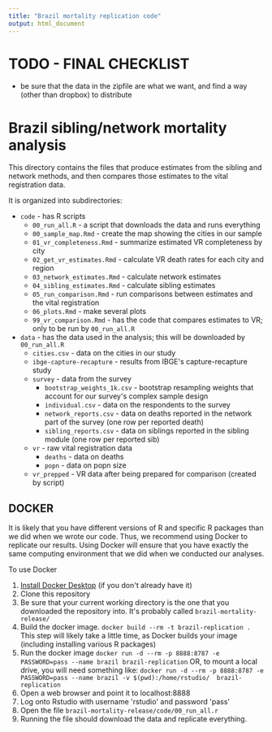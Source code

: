 ```yaml
---
title: "Brazil mortality replication code"
output: html_document
---
```


# TODO - FINAL CHECKLIST

* be sure that the data in the zipfile are what we want, and find a way (other than dropbox) to distribute 

# Brazil sibling/network mortality analysis

This directory contains the files that produce estimates from the sibling
and network methods, and then compares those estimates to the vital registration data.

It is organized into subdirectories:

* `code` - has R scripts  
  * `00_run_all.R` - a script that downloads the data and runs everything
  * `00_sample_map.Rmd` - create the map showing the cities in our sample
  * `01_vr_completeness.Rmd` - summarize estimated VR completeness by city
  * `02_get_vr_estimates.Rmd` - calculate VR death rates for each city and region 
  * `03_network_estimates.Rmd` - calculate network estimates 
  * `04_sibling_estimates.Rmd` - calculate sibling estimates
  * `05_run_comparison.Rmd` - run comparisons between estimates and the vital registration
  * `06_plots.Rmd` - make several plots
  * `99_vr_comparison.Rmd` - has the code that compares estimates to VR; only to be run by `00_run_all.R`
* `data` - has the data used in the analysis; this will be downloaded by `00_run_all.R`
  * `cities.csv` - data on the cities in our study
  * `ibge-capture-recapture` - results from IBGE's capture-recapture study
  * `survey` - data from the survey
    - `bootstrap_weights_1k.csv` - bootstrap resampling weights that account for our survey's complex sample design
    - `individual.csv` - data on the respondents to the survey
    - `network_reports.csv` - data on deaths reported in the network part of the survey (one row per reported death)
    - `sibling_reports.csv` - data on siblings reported in the sibling module (one row per reported sib)
  * `vr` - raw vital registration data
    - `deaths` - data on deaths
    - `popn` - data on popn size
  * `vr_prepped` - VR data after being prepared for comparison (created by script)
  

## DOCKER

It is likely that you have different versions of R and specific R packages than we did
when we wrote our code.  Thus, we recommend using Docker to replicate our results.
Using Docker will ensure that you have exactly the same computing environment that we did
when we conducted our analyses.

To use Docker

1. [Install Docker Desktop](https://www.docker.com/get-started) (if you don't already have it)
1. Clone this repository
1. Be sure that your current working directory is the one that you downloaded the repository into. It's probably called `brazil-mortality-release/`
1. Build the docker image.
   `docker build --rm -t brazil-replication .`
   This step will likely take a little time, as Docker builds your image (including installing various R packages)
1. Run the docker image
   `docker run -d --rm -p 8888:8787 -e PASSWORD=pass --name brazil brazil-replication`
   OR, to mount a local drive, you will need something like:
   `docker run -d --rm -p 8888:8787 -e PASSWORD=pass --name brazil -v $(pwd):/home/rstudio/  brazil-replication`
1. Open a web browser and point it to localhost:8888
1. Log onto Rstudio with username 'rstudio' and password 'pass'
1. Open the file `brazil-mortality-release/code/00_run_all.r`
1. Running the file should download the data and replicate everything. 
